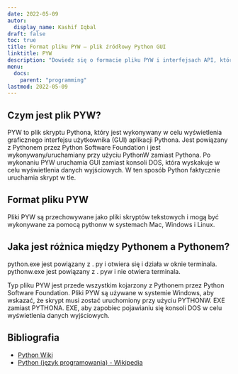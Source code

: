 ```yaml
---
date: 2022-05-09
autor:
  display_name: Kashif Iqbal
draft: false
toc: true
title: Format pliku PYW — plik źródłowy Python GUI
linktitle: PYW
description: "Dowiedz się o formacie pliku PYW i interfejsach API, które mogą tworzyć i otwierać pliki PYW."
menu:
  docs:
    parent: "programming"
lastmod: 2022-05-09
---
```


## Czym jest plik PYW?

PYW to plik skryptu Pythona, który jest wykonywany w celu wyświetlenia graficznego interfejsu użytkownika (GUI) aplikacji Pythona. Jest powiązany z Pythonem przez Python Software Foundation i jest wykonywany/uruchamiany przy użyciu PythonW zamiast Pythona. Po wykonaniu PYW uruchamia GUI zamiast konsoli DOS, która wyskakuje w celu wyświetlenia danych wyjściowych. W ten sposób Python faktycznie uruchamia skrypt w tle.

## Format pliku PYW

Pliki PYW są przechowywane jako pliki skryptów tekstowych i mogą być wykonywane za pomocą pythonw w systemach Mac, Windows i Linux.

## Jaka jest różnica między Pythonem a Pythonem?

python.exe jest powiązany z . py i otwiera się i działa w oknie terminala. pythonw.exe jest powiązany z . pyw i nie otwiera terminala.

Typ pliku PYW jest przede wszystkim kojarzony z Pythonem przez Python Software Foundation. Pliki PYW są używane w systemie Windows, aby wskazać, że skrypt musi zostać uruchomiony przy użyciu PYTHONW. EXE zamiast PYTHONA. EXE, aby zapobiec pojawianiu się konsoli DOS w celu wyświetlenia danych wyjściowych.

## Bibliografia

* [Python Wiki](https://wiki.python.org/moin/Pyrex)
* [Python (język programowania) - Wikipedia](https://en.wikipedia.org/wiki/Python_(język_programowania))

